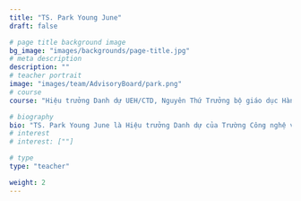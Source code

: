 ```yaml
---
title: "TS. Park Young June"
draft: false

# page title background image
bg_image: "images/backgrounds/page-title.jpg"
# meta description
description: ""
# teacher portrait
image: "images/team/AdvisoryBoard/park.png"
# course
course: "Hiệu trưởng Danh dự UEH/CTD, Nguyên Thứ Trưởng bộ giáo dục Hàn quốc"

# biography
bio: "TS. Park Young June là Hiệu trưởng Danh dự của Trường Công nghệ và Thiết kế UEH (UEH/CTD). Trước khi gia nhập UEH, ông đã có khoảng thời gian làm việc tại cả hai lĩnh vực công - tư, và là Nguyên Thứ trưởng Bộ giáo dục của Hàn Quốc. Trong lĩnh vực học thuật, ông có bằng Tiến sĩ về Khoa học Chính trị của Đại học Hanyang, Seoul, Hàn Quốc, và đã thực hiện nhiều đề án nghiên cứu ở lĩnh vực liên quan."
# interest
# interest: [""]

# type
type: "teacher"

weight: 2
---
```

